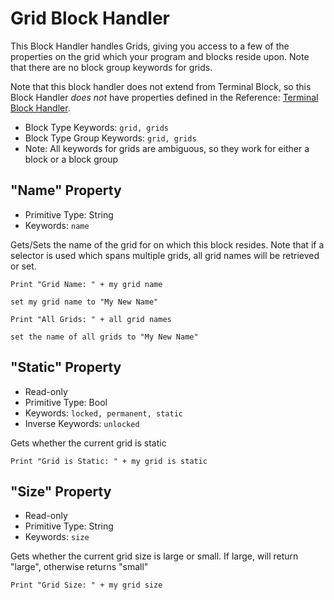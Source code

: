 ﻿# Grid Block Handler
This Block Handler handles Grids, giving you access to a few of the properties on the grid which your program and blocks reside upon.  Note that there are no block group keywords for grids.

Note that this block handler does not extend from Terminal Block, so this Block Handler *does not* have properties defined in the Reference: [Terminal Block Handler](https://spaceengineers.merlinofmines.com/EasyCommands/blockHandlers/terminal "Terminal Block Handler").

* Block Type Keywords: ```grid, grids```
* Block Type Group Keywords: ```grid, grids```
* Note: All keywords for grids are ambiguous, so they work for either a block or a block group

## "Name" Property
* Primitive Type: String
* Keywords: ```name```

Gets/Sets the name of the grid for on which this block resides.  Note that if a selector is used which spans multiple grids, all grid names will be retrieved or set.

```
Print "Grid Name: " + my grid name

set my grid name to "My New Name"

Print "All Grids: " + all grid names

set the name of all grids to "My New Name"
```

## "Static" Property
* Read-only
* Primitive Type: Bool
* Keywords: ```locked, permanent, static```
* Inverse Keywords: ```unlocked```

Gets whether the current grid is static 
```
Print "Grid is Static: " + my grid is static
```

## "Size" Property
* Read-only
* Primitive Type: String
* Keywords: ```size```

Gets whether the current grid size is large or small.  If large, will return "large", otherwise returns "small"
```
Print "Grid Size: " + my grid size
```